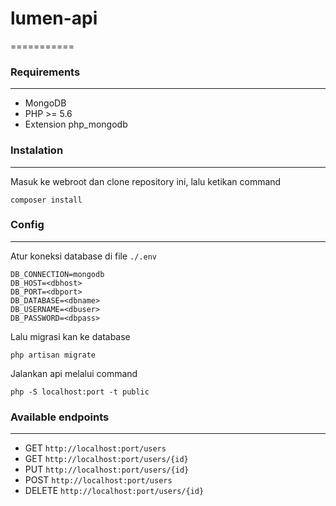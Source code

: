 # lumen-api
===========

### Requirements
----------------
- MongoDB
- PHP >= 5.6
- Extension php_mongodb

### Instalation
---------------
Masuk ke webroot dan clone repository ini, lalu ketikan command
```
composer install
```

### Config
----------
Atur koneksi database di file `./.env`
```
DB_CONNECTION=mongodb
DB_HOST=<dbhost>
DB_PORT=<dbport>
DB_DATABASE=<dbname>
DB_USERNAME=<dbuser>
DB_PASSWORD=<dbpass>
```

Lalu migrasi kan ke database
```
php artisan migrate
```

Jalankan api melalui command
```
php -S localhost:port -t public
```

### Available endpoints
-----------------------
- GET `http://localhost:port/users`
- GET `http://localhost:port/users/{id}`
- PUT `http://localhost:port/users/{id}`
- POST `http://localhost:port/users`
- DELETE `http://localhost:port/users/{id}`
